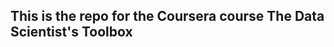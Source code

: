 This is the repo for the Coursera course The Data Scientist's Toolbox
----------------------------------

